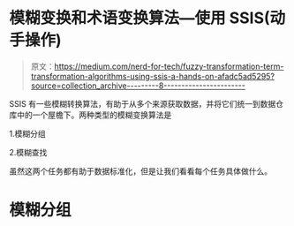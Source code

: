 # 模糊变换和术语变换算法—使用 SSIS(动手操作)

> 原文：<https://medium.com/nerd-for-tech/fuzzy-transformation-term-transformation-algorithms-using-ssis-a-hands-on-afadc5ad5295?source=collection_archive---------8----------------------->

SSIS 有一些模糊转换算法，有助于从多个来源获取数据，并将它们统一到数据仓库中的一个屋檐下。两种类型的模糊变换算法是

1.模糊分组

2.模糊查找

虽然这两个任务都有助于数据标准化，但是让我们看看每个任务具体做什么。

# **模糊分组**